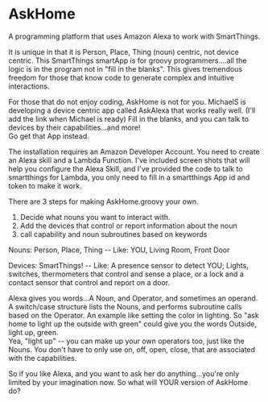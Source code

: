 # AskHome

A programming platform that uses Amazon Alexa to work with SmartThings.  

It is unique in that it is Person, Place, Thing (noun) centric, not device centric.
This SmartThings smartApp is for groovy programmers....all the logic is in the program
not in "fill in the blanks".  This gives tremendous freedom for those that know code
to generate complex and intuitive interactions.  

For those that do not enjoy coding, AskHome is not for you.   MichaelS is developing a 
device centric app called AskAlexa that works really well. (I'll add the link when Michael is ready)
Fill in the blanks, and you can talk to devices by their capabilities...and more!  
Go get that App instead.

The installation requires an Amazon Developer Account.  You need to create an Alexa skill
and a Lambda Function.  I've included screen shots that will help you configure the Alexa Skill,
and I've provided the code to talk to smartthings for Lambda, you only need to fill in a smartthings 
App id and token to make it work.

There are 3 steps for making AskHome.groovy your own.

1.  Decide what nouns you want to interact with.
2.  Add the devices that control or report information about the noun
3.  call capability and noun subroutines based on keywords

Nouns:  Person, Place, Thing  --  Like:  YOU, Living Room, Front Door

Devices:  SmartThings!   --  Like:  A presence sensor to detect YOU; Lights, 
switches, thermometers that control and sense a place, or a lock and a contact 
sensor that control and report on a door.

Alexa gives you words...A Noun, and Operator, and sometimes an operand.  A switch/case structure lists
the Nouns, and performs subroutine calls based on the Operator.  An example like setting the color in lighting.
So "ask home to light up the outside with green" could give you the words  Outside, light up, green.   
Yea, "light up" -- you can make up your own operators too, just like the Nouns.  You don't have to only use 
on, off, open, close, that are associated with the capabilities.

So if you like Alexa, and you want to ask her do anything...you're only limited by your imagination now.
So what will YOUR version of AskHome do?

